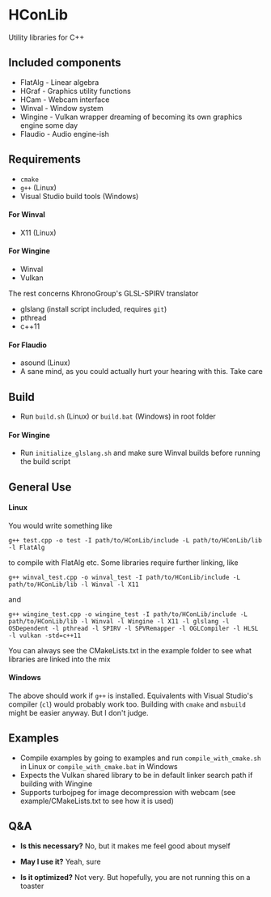 # HConLib
Utility libraries for C++

## Included components
* FlatAlg - Linear algebra
* HGraf - Graphics utility functions
* HCam - Webcam interface
* Winval - Window system
* Wingine - Vulkan wrapper dreaming of becoming its own graphics engine some day
* Flaudio - Audio engine-ish

## Requirements

* `cmake`
* `g++` (Linux)
* Visual Studio build tools (Windows)

#### For Winval

* X11 (Linux)

#### For Wingine

* Winval
* Vulkan

The rest concerns KhronoGroup's GLSL-SPIRV translator
* glslang (install script included, requires `git`)
* pthread
* c++11

#### For Flaudio

* asound (Linux)
* A sane mind, as you could actually hurt your hearing with this. Take care

## Build

* Run `build.sh` (Linux) or `build.bat` (Windows) in root folder

#### For Wingine

* Run `initialize_glslang.sh` and make sure Winval builds before running the build script

## General Use

#### Linux

You would write something like

`g++ test.cpp -o test -I path/to/HConLib/include -L path/to/HConLib/lib -l FlatAlg`

to compile with FlatAlg etc. Some libraries require further linking, like

`g++ winval_test.cpp -o winval_test -I path/to/HConLib/include -L path/to/HConLib/lib -l Winval -l X11`

and

`g++ wingine_test.cpp -o wingine_test -I path/to/HConLib/include -L path/to/HConLib/lib -l Winval -l Wingine -l X11 -l glslang -l OSDependent -l pthread -l SPIRV -l SPVRemapper -l OGLCompiler -l HLSL -l vulkan -std=c++11`

You can always see the CMakeLists.txt in the example folder to see what libraries are linked into the mix

#### Windows

The above should work if  `g++` is installed. Equivalents with Visual Studio's compiler (`cl`) would probably work too. Building with `cmake` and `msbuild` might be easier anyway. But I don't judge.

## Examples

* Compile examples by going to examples and run `compile_with_cmake.sh` in Linux or `compile_with_cmake.bat` in Windows
* Expects the Vulkan shared library to be in default linker search path if building with Wingine
* Supports turbojpeg for image decompression with webcam (see example/CMakeLists.txt to see how it is used)

## Q&A

* **Is this necessary?**
  No, but it makes me feel good about myself

* **May I use it?**
  Yeah, sure

* **Is it optimized?**
  Not very. But hopefully, you are not running this on a toaster
